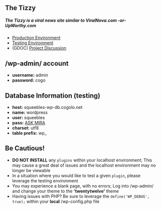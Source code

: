 ## The Tizzy

##### The Tizzy is a viral news site similar to ViralNova.com -or- UpWorthy.com

- [Production Environment](http://www.thetizzy.com)
- [Testing Environment](http://the-tizzy.testing.cogolo.net)
- (GDOC) [Project Discussion](https://docs.google.com/a/cogolabs.com/document/d/15Fj08UvlVkZTwNnUq_1rHqDw6q5YvPtXCisuF_NduSA/)

## /wp-admin/ account

- **username:** admin
- **password:** cogo

## Database Information (testing)

- **host:** squeebles-wp-db.cogolo.net
- **name:** wordpress
- **user:** squeebles
- **pass:** [ASK MIRA](mailto:mwilczek@cogolabs.com)
- **charset:** utf8
- **table prefix:** wp_

## Be Cautious!

- **DO NOT INSTALL** any `plugins` within your localhost environment;  This may cause a great deal of issues and the localhost environment may no longer be viewable
- In a situation where you would like to test a given `plugin`, please leverage the testing environment
- You may experience a blank page, with no errors;  Log into /wp-admin/ and change your theme to the **'twentytwelve'** theme
- Having issues with PHP?  Be sure to leverage the `define('WP_DEBUG', true);` within your **local** /wp-config.php file
